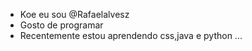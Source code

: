 - Koe eu sou @Rafaelalvesz
- Gosto de programar
- Recentemente estou aprendendo css,java e python ...

<!---
Rafaelalvesz/Rafaelalvesz is a ✨ special ✨ repository because its `README.md` (this file) appears on your GitHub profile.
You can click the Preview link to take a look at your changes.
--->
